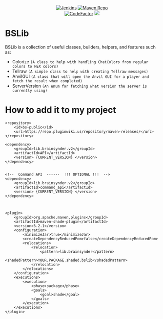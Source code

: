 <div align="center">
<br><br>
    <a href="http://ci.pluginwiki.us/job/BSLib/"><img src="https://img.shields.io/badge/Jenkins-D24939?style=for-the-badge&logo=Jenkins&logoColor=FFFFFF" alt="Jenkins"></a> 
    <a href="https://repo.pluginwiki.us/service/rest/repository/browse/maven-releases/lib/brainsynder/API/"><img src="https://img.shields.io/badge/Maven_Repo-C71A36?style=for-the-badge&logo=Apache+Maven&logoColor=FFFFFF" alt="Maven Repo"></a><br>
    <a href="https://www.codefactor.io/repository/github/brainsynder-dev/bslib"><img src="https://www.codefactor.io/repository/github/brainsynder-dev/bslib/badge" alt="CodeFactor" /></a> 
    <img src="https://img.shields.io/maven-metadata/v?color=red&label=Current%20Version&metadataUrl=https%3A%2F%2Frepo.pluginwiki.us%2Frepository%2Fmaven-releases%2Flib%2Fbrainsynder%2FAPI%2Fmaven-metadata.xml">
</div>

<h1>BSLib</h1>

BSLib is a collection of useful classes, builders, helpers, and features such as:
- Colorize `(A class to help with handling ChatColors from regular colors to HEX colors)`
- Tellraw `(A simple class to help with creating Tellraw messages)`
- AnvilGUI `(A class that will open the Anvil GUI for a player and fetch the result when completed)`
- ServerVersion `(An enum for fetching what version the server is currently using)`

<h1>How to add it to my project</h1>

```
<repository>
    <id>bs-public</id>
    <url>https://repo.pluginwiki.us/repository/maven-releases/</url>
</repository>

<dependency>
    <groupId>lib.brainsynder.v2</groupId>
    <artifactId>API</artifactId>
    <version> {CURRENT_VERSION} </version>
</dependency>


<!--  Command API  ------  !!! OPTIONAL !!!  -->
<dependency>
    <groupId>lib.brainsynder.v2</groupId>
    <artifactId>command_api</artifactId>
    <version> {CURRENT_VERSION} </version>
</dependency>



<plugin>
    <groupId>org.apache.maven.plugins</groupId>
    <artifactId>maven-shade-plugin</artifactId>
    <version>3.2.1</version>
    <configuration>
        <minimizeJar>true</minimizeJar>
        <createDependencyReducedPom>false</createDependencyReducedPom>
        <relocations>
            <relocation>
                <pattern>lib.brainsynder</pattern>
                <shadedPattern>YOUR.PACKAGE.shaded.bslib</shadedPattern>
            </relocation>
        </relocations>
    </configuration>
    <executions>
        <execution>
            <phase>package</phase>
            <goals>
                <goal>shade</goal>
            </goals>
        </execution>
    </executions>
</plugin>
```
